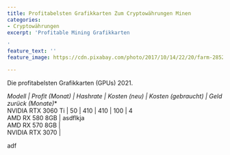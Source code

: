 ```yaml
---
title: Profitabelsten Grafikkarten Zum Cryptowährungen Minen
categories:
- Cryptowährungen
excerpt: 'Profitable Mining Grafikkarten

'
feature_text: ''
feature_image: https://cdn.pixabay.com/photo/2017/10/14/22/20/farm-2852024_1280.jpg

---
```

<style>td {  
border: 1px solid black;  
padding: 4px 10px 4px 10px;  
}  
strong td {  
background-color: black;  
color: white;  
}  
</style>

Die profitabelsten Grafikkarten (GPUs) 2021.

**Modell | Profit (Monat)* | Hashrate | Kosten (neu) | Kosten (gebraucht) | Geld zurück (Monate)**  
NVIDIA RTX 3060 Ti | 50 | 410 | 410 | 100 | 4  
AMD RX 580 8GB | asdflkja  
AMD RX 570 8GB |  
NVIDIA RTX 3070 |

adf